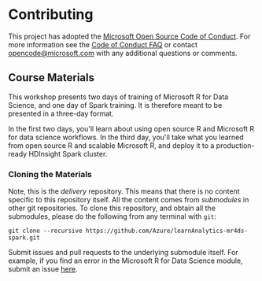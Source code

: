 # Contributing

This project has adopted the [Microsoft Open Source Code of Conduct](https://opensource.microsoft.com/codeofconduct/). For more information see the [Code of Conduct FAQ](https://opensource.microsoft.com/codeofconduct/faq/) or contact [opencode@microsoft.com](mailto:opencode@microsoft.com) with any additional questions or comments.

## Course Materials

This workshop presents two days of training of Microsoft R for Data Science, and one day of Spark training. It is therefore meant to be presented in a three-day format.

In the first two days, you'll learn about using open source R and Microsoft R for data science workflows. In the third day, you'll take what you learned from open source R and scalable Microsoft R, and deploy it to a production-ready HDInsight Spark cluster. 

### Cloning the Materials

Note, this is the _delivery_ repository. This means that there is no content specific to this repository itself. All the content comes from _submodules_ in other git repositories. To clone this repository, and obtain all the submodules, please do the following from any terminal with `git`:

```
git clone --recursive https://github.com/Azure/learnAnalytics-mr4ds-spark.git
```

Submit issues and pull requests to the underlying submodule itself. For example, if you find an error in the Microsoft R for Data Science module, submit an issue [here](https://github.com/Azure/learnAnalytics-mr4ds/tree/cefb5ecf600233b387ef41a49b0e6e6838c03ecb).
